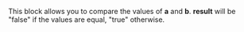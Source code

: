 This block allows you to compare the values of **a** and **b**. **result** will be "false" if the values are equal, "true" otherwise.